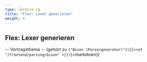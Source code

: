 ```yaml
---
type: lecture-cg
title: "Flex: Lexer generieren"
weight: 4
---
```



## Flex: Lexer generieren

-- Vortragsthema --  (gehört zu `["Bison (Parsergenerator)"]({{<ref "/frontend/parsing/bison" >}})`{=markdown})
